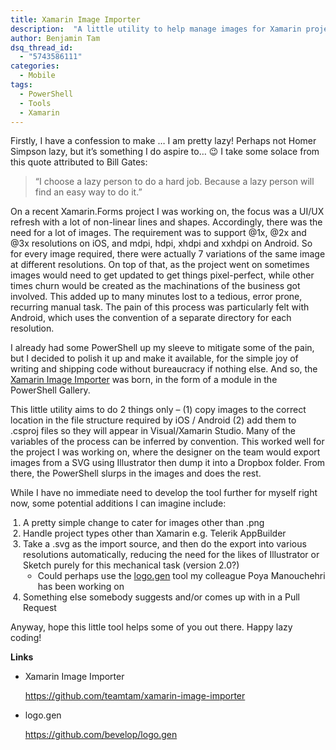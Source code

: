 ```yaml
---
title: Xamarin Image Importer
description:  "A little utility to help manage images for Xamarin projects"
author: Benjamin Tam
dsq_thread_id:
  - "5743586111"
categories:
  - Mobile
tags:
  - PowerShell
  - Tools
  - Xamarin
---
```

Firstly, I have a confession to make &#8230; I am pretty lazy! Perhaps not Homer Simpson lazy, but it&#8217;s something I do aspire to&#8230; 😉 I take some solace from this quote attributed to Bill Gates:

> &#8220;I choose a lazy person to do a hard job. Because a lazy person will find an easy way to do it.&#8221;

On a recent Xamarin.Forms project I was working on, the focus was a UI/UX refresh with a lot of non-linear lines and shapes. Accordingly, there was the need for a lot of images. The requirement was to support @1x, @2x and @3x resolutions on iOS, and mdpi, hdpi, xhdpi and xxhdpi on Android. So for every image required, there were actually 7 variations of the same image at different resolutions. On top of that, as the project went on sometimes images would need to get updated to get things pixel-perfect, while other times churn would be created as the machinations of the business got involved. This added up to many minutes lost to a tedious, error prone, recurring manual task. The pain of this process was particularly felt with Android, which uses the convention of a separate directory for each resolution.

I already had some PowerShell up my sleeve to mitigate some of the pain, but I decided to polish it up and make it available, for the simple joy of writing and shipping code without bureaucracy if nothing else. And so, the <a href="https://github.com/teamtam/xamarin-image-importer" target="_blank" rel="noopener noreferrer">Xamarin Image Importer</a> was born, in the form of a module in the PowerShell Gallery.

This little utility aims to do 2 things only &#8211; (1) copy images to the correct location in the file structure required by iOS / Android (2) add them to .csproj files so they will appear in Visual/Xamarin Studio. Many of the variables of the process can be inferred by convention. This worked well for the project I was working on, where the designer on the team would export images from a SVG using Illustrator then dump it into a Dropbox folder. From there, the PowerShell slurps in the images and does the rest.

While I have no immediate need to develop the tool further for myself right now, some potential additions I can imagine include:

<ol style="padding-left: 20px;">
  <li>
    A pretty simple change to cater for images other than .png
  </li>
  <li>
    Handle project types other than Xamarin e.g. Telerik AppBuilder
  </li>
  <li>
    Take a .svg as the import source, and then do the export into various resolutions automatically, reducing the need for the likes of Illustrator or Sketch purely for this mechanical task (version 2.0?) <ul>
      <li>
        Could perhaps use the <a href="https://github.com/bevelop/logo.gen" target="_blank" rel="noopener noreferrer">logo.gen</a> tool my colleague Poya Manouchehri has been working on
      </li>
    </ul>
  </li>
  
  <li>
    Something else somebody suggests and/or comes up with in a Pull Request
  </li>
</ol>

Anyway, hope this little tool helps some of you out there. Happy lazy coding!

**Links**

  * Xamarin Image Importer
  
    <a href="https://github.com/teamtam/xamarin-image-importer" target="_blank" rel="noopener noreferrer">https://github.com/teamtam/xamarin-image-importer</a>
  * logo.gen
  
    <a href="https://github.com/bevelop/logo.gen" target="_blank" rel="noopener noreferrer">https://github.com/bevelop/logo.gen</a>